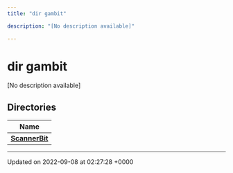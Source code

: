 ```yaml
---
title: "dir gambit"

description: "[No description available]"

---
```


# dir gambit

[No description available]

## Directories

| Name           |
| -------------- |
| **[ScannerBit](/documentation/code/files/dir_391ea3cfbc71002148701ceb06bf5672/#dir-scannerbit)**  |






-------------------------------

Updated on 2022-09-08 at 02:27:28 +0000
